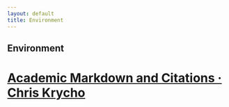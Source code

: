 ```yaml
---
layout: default
title: Environment
---
```


## Environment

# [Academic Markdown and Citations · Chris Krycho](http://www.chriskrycho.com/2015/academic-markdown-and-citations.html)

# 

